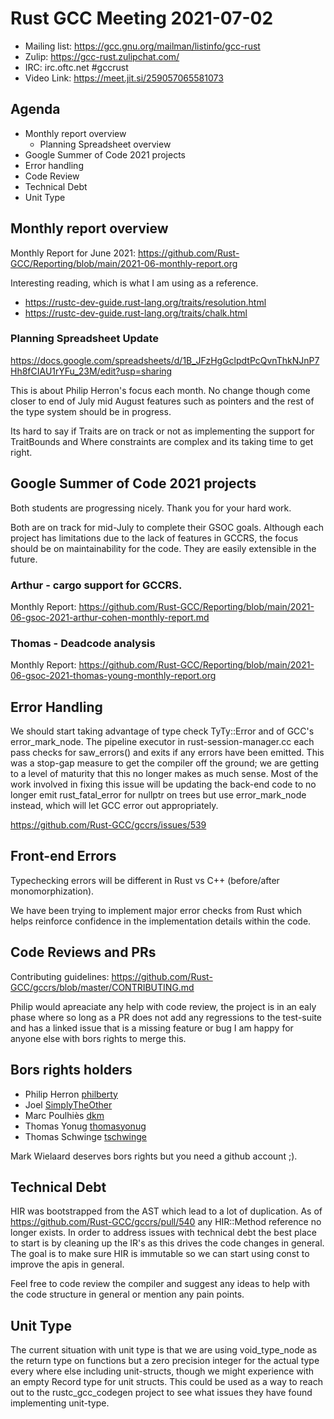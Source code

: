 # Rust GCC Meeting 2021-07-02

- Mailing list: https://gcc.gnu.org/mailman/listinfo/gcc-rust
- Zulip: https://gcc-rust.zulipchat.com/
- IRC: irc.oftc.net #gccrust
- Video Link: https://meet.jit.si/259057065581073

## Agenda

* Monthly report overview
    * Planning Spreadsheet overview
* Google Summer of Code 2021 projects
* Error handling
* Code Review
* Technical Debt
* Unit Type

## Monthly report overview

Monthly Report for June 2021: https://github.com/Rust-GCC/Reporting/blob/main/2021-06-monthly-report.org

Interesting reading, which is what I am using as a reference.

- https://rustc-dev-guide.rust-lang.org/traits/resolution.html
- https://rustc-dev-guide.rust-lang.org/traits/chalk.html

### Planning Spreadsheet Update

https://docs.google.com/spreadsheets/d/1B_JFzHgGclpdtPcQvnThkNJnP7Hh8fCIAU1rYFu_23M/edit?usp=sharing

This is about Philip Herron's focus each month. No change though come closer to end of July mid August features such as pointers and the rest of the type system should be in progress.

Its hard to say if Traits are on track or not as implementing the support for TraitBounds and Where constraints are complex and its taking time to get right.

## Google Summer of Code 2021 projects

Both students are progressing nicely. Thank you for your hard work.

Both are on track for mid-July to complete their GSOC goals. Although each project has limitations due to the lack of features in GCCRS, the focus should be on maintainability for the code. They are easily extensible in the future.

### Arthur - cargo support for GCCRS.

Monthly Report: https://github.com/Rust-GCC/Reporting/blob/main/2021-06-gsoc-2021-arthur-cohen-monthly-report.md
    
### Thomas - Deadcode analysis

Monthly Report: https://github.com/Rust-GCC/Reporting/blob/main/2021-06-gsoc-2021-thomas-young-monthly-report.org

## Error Handling

We should start taking advantage of type check TyTy::Error and of GCC's error_mark_node. The pipeline executor in rust-session-manager.cc each pass checks for saw_errors() and exits if any errors have been emitted. This was a stop-gap measure to get the compiler off the ground; we are getting to a level of maturity that this no longer makes as much sense. Most of the work involved in fixing this issue will be updating the back-end code to no longer emit rust_fatal_error for nullptr on trees but use error_mark_node instead, which will let GCC error out appropriately.

https://github.com/Rust-GCC/gccrs/issues/539

## Front-end Errors

Typechecking errors will be different in Rust vs C++ (before/after monomorphization).

We have been trying to implement major error checks from Rust which helps reinforce confidence in the implementation details within the code.

## Code Reviews and PRs

Contributing guidelines: https://github.com/Rust-GCC/gccrs/blob/master/CONTRIBUTING.md

Philip would apreaciate any help with code review, the project is in an ealy phase where so long as a PR does not add any regressions to the test-suite and has a linked issue that is a missing feature or bug I am happy for anyone else with bors rights to merge this.

## Bors rights holders

- Philip Herron [philberty](https://github.com/philberty/)
- Joel [SimplyTheOther](https://github.com/SimplyTheOther)
- Marc Poulhiès [dkm](https://github.com/dkm)
- Thomas Yonug [thomasyonug](https://github.com/thomasyonug)
- Thomas Schwinge [tschwinge](https://github.com/tschwinge)

Mark Wielaard deserves bors rights but you need a github account ;).

## Technical Debt

HIR was bootstrapped from the AST which lead to a lot of duplication. As of https://github.com/Rust-GCC/gccrs/pull/540 any HIR::Method reference no longer exists. In order to address issues with technical debt the best place to start is by cleaning up the IR's as this drives the code changes in general. The goal is to make sure HIR is immutable so we can start using const to improve the apis in general.

Feel free to code review the compiler and suggest any ideas to help with the code structure in general or mention any pain points.

## Unit Type

The current situation with unit type is that we are using void_type_node as the return type on functions but a zero precision integer for the actual type every where else including unit-structs, though we might experience with an empty Record type for unit structs. This could be used as a way to reach out to the rustc_gcc_codegen project to see what issues they have found implementing unit-type.
